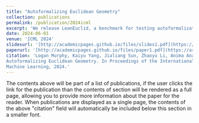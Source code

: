 ```yaml
---
title: "Autoformalizing Euclidean Geometry"
collection: publications
permalink: /publication/2024icml
excerpt: 'We release LeanEuclid, a benchmark for testing autoformalization, consisting of Euclid's Elements (Book I) manually formalized in Lean. It is challenging for state-of-the-art LLMs like GPT-4V. Furthermore, the process of constructing LeanEuclid has uncovered intriguing ambiguities in Euclid's original works.'
date: 2024-06-01
venue: 'ICML 2024'
slidesurl: '[http://academicpages.github.io/files/slides1.pdf](https://github.com/loganrjmurphy/LeanEuclid)'
paperurl: '[http://academicpages.github.io/files/paper1.pdf](https://arxiv.org/pdf/2405.17216)'
citation: 'Logan Murphy, Kaiyu Yang, Jialiang Sun, Zhaoyu Li, Anima Anandkumar, and Xujie Si.
Autoformalizing Euclidean Geometry. In Proceedings of the International Conference on
Machine Learning, 2024.'
---
```


The contents above will be part of a list of publications, if the user clicks the link for the publication than the contents of section will be rendered as a full page, allowing you to provide more information about the paper for the reader. When publications are displayed as a single page, the contents of the above "citation" field will automatically be included below this section in a smaller font.
